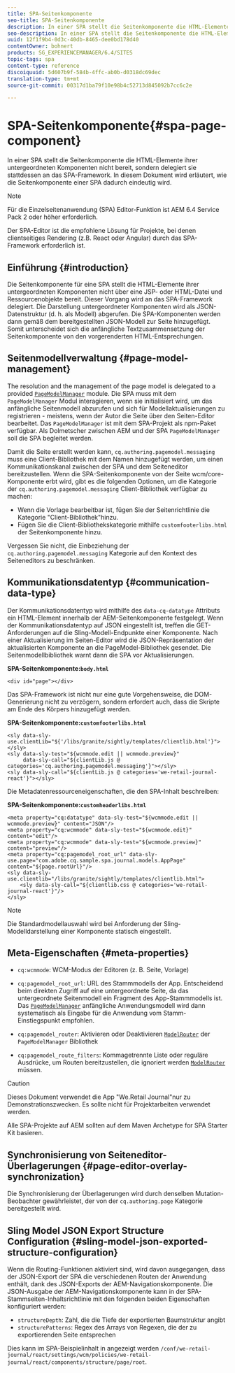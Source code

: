 ```yaml
---
title: SPA-Seitenkomponente
seo-title: SPA-Seitenkomponente
description: In einer SPA stellt die Seitenkomponente die HTML-Elemente ihrer untergeordneten Komponenten nicht bereit, sondern delegiert sie stattdessen an das SPA-Framework. In diesem Dokument wird erläutert, wie die Seitenkomponente einer SPA dadurch eindeutig wird.
seo-description: In einer SPA stellt die Seitenkomponente die HTML-Elemente ihrer untergeordneten Komponenten nicht bereit, sondern delegiert sie stattdessen an das SPA-Framework. In diesem Dokument wird erläutert, wie die Seitenkomponente einer SPA dadurch eindeutig wird.
uuid: 12f1f9b4-0d3c-40db-8465-dee0bd178d40
contentOwner: bohnert
products: SG_EXPERIENCEMANAGER/6.4/SITES
topic-tags: spa
content-type: reference
discoiquuid: 5d607b9f-584b-4ffc-ab0b-d0318dc69dec
translation-type: tm+mt
source-git-commit: 00317d1ba79f10e98b4c52713d845092b7cc6c2e

---
```



# SPA-Seitenkomponente{#spa-page-component}

In einer SPA stellt die Seitenkomponente die HTML-Elemente ihrer untergeordneten Komponenten nicht bereit, sondern delegiert sie stattdessen an das SPA-Framework. In diesem Dokument wird erläutert, wie die Seitenkomponente einer SPA dadurch eindeutig wird.

>[!NOTE]
>
>Für die Einzelseitenanwendung (SPA) Editor-Funktion ist AEM 6.4 Service Pack 2 oder höher erforderlich.
>
>Der SPA-Editor ist die empfohlene Lösung für Projekte, bei denen clientseitiges Rendering (z.B. React oder Angular) durch das SPA-Framework erforderlich ist.

## Einführung {#introduction}

Die Seitenkomponente für eine SPA stellt die HTML-Elemente ihrer untergeordneten Komponenten nicht über eine JSP- oder HTML-Datei und Ressourcenobjekte bereit. Dieser Vorgang wird an das SPA-Framework delegiert. Die Darstellung untergeordneter Komponenten wird als JSON-Datenstruktur (d. h. als Modell) abgerufen. Die SPA-Komponenten werden dann gemäß dem bereitgestellten JSON-Modell zur Seite hinzugefügt. Somit unterscheidet sich die anfängliche Textzusammensetzung der Seitenkomponente von den vorgerenderten HTML-Entsprechungen.

## Seitenmodellverwaltung {#page-model-management}

The resolution and the management of the page model is delegated to a provided [ `PageModelManager`](/help/sites-developing/spa-blueprint.md#pagemodelmanager) module. Die SPA muss mit dem `PageModelManager` Modul interagieren, wenn sie initialisiert wird, um das anfängliche Seitenmodell abzurufen und sich für Modellaktualisierungen zu registrieren - meistens, wenn der Autor die Seite über den Seiten-Editor bearbeitet. Das `PageModelManager` ist mit dem SPA-Projekt als npm-Paket verfügbar. Als Dolmetscher zwischen AEM und der SPA `PageModelManager` soll die SPA begleitet werden.

Damit die Seite erstellt werden kann, `cq.authoring.pagemodel.messaging` muss eine Client-Bibliothek mit dem Namen hinzugefügt werden, um einen Kommunikationskanal zwischen der SPA und dem Seiteneditor bereitzustellen. Wenn die SPA-Seitenkomponente von der Seite wcm/core-Komponente erbt wird, gibt es die folgenden Optionen, um die Kategorie der `cq.authoring.pagemodel.messaging` Client-Bibliothek verfügbar zu machen:

* Wenn die Vorlage bearbeitbar ist, fügen Sie der Seitenrichtlinie die Kategorie &quot;Client-Bibliothek&quot;hinzu.
* Fügen Sie die Client-Bibliothekskategorie mithilfe `customfooterlibs.html` der Seitenkomponente hinzu.

Vergessen Sie nicht, die Einbeziehung der `cq.authoring.pagemodel.messaging` Kategorie auf den Kontext des Seiteneditors zu beschränken.

## Kommunikationsdatentyp {#communication-data-type}

Der Kommunikationsdatentyp wird mithilfe des `data-cq-datatype` Attributs ein HTML-Element innerhalb der AEM-Seitenkomponente festgelegt. Wenn der Kommunikationsdatentyp auf JSON eingestellt ist, treffen die GET-Anforderungen auf die Sling-Modell-Endpunkte einer Komponente. Nach einer Aktualisierung im Seiten-Editor wird die JSON-Repräsentation der aktualisierten Komponente an die PageModel-Bibliothek gesendet. Die Seitenmodellbibliothek warnt dann die SPA vor Aktualisierungen.

**SPA-Seitenkomponente:`body.html`**

```
<div id="page"></div>
```

Das SPA-Framework ist nicht nur eine gute Vorgehensweise, die DOM-Generierung nicht zu verzögern, sondern erfordert auch, dass die Skripte am Ende des Körpers hinzugefügt werden.

**SPA-Seitenkomponente:`customfooterlibs.html`**

```
<sly data-sly-use.clientLib="${'/libs/granite/sightly/templates/clientlib.html'}"></sly>
<sly data-sly-test="${wcmmode.edit || wcmmode.preview}"
     data-sly-call="${clientLib.js @ categories='cq.authoring.pagemodel.messaging'}"></sly>
<sly data-sly-call="${clientLib.js @ categories='we-retail-journal-react'}"></sly>
```

Die Metadatenressourceneigenschaften, die den SPA-Inhalt beschreiben:

**SPA-Seitenkomponente:`customheaderlibs.html`**

```
<meta property="cq:datatype" data-sly-test="${wcmmode.edit || wcmmode.preview}" content="JSON"/>
<meta property="cq:wcmmode" data-sly-test="${wcmmode.edit}" content="edit"/>
<meta property="cq:wcmmode" data-sly-test="${wcmmode.preview}" content="preview"/>
<meta property="cq:pagemodel_root_url" data-sly-use.page="com.adobe.cq.sample.spa.journal.models.AppPage" content="${page.rootUrl}"/>
<sly data-sly-use.clientlib="/libs/granite/sightly/templates/clientlib.html">
    <sly data-sly-call="${clientlib.css @ categories='we-retail-journal-react'}"/>
</sly>
```

>[!NOTE]
>
>Die Standardmodellauswahl wird bei Anforderung der Sling-Modelldarstellung einer Komponente statisch eingestellt.

## Meta-Eigenschaften {#meta-properties}

* `cq:wcmmode`: WCM-Modus der Editoren (z. B. Seite, Vorlage)
* `cq:pagemodel_root_url`: URL des Stammmodells der App. Entscheidend beim direkten Zugriff auf eine untergeordnete Seite, da das untergeordnete Seitenmodell ein Fragment des App-Stammmodells ist. Das [`PageModelManager`](/help/sites-developing/spa-page-component.md) anfängliche Anwendungsmodell wird dann systematisch als Eingabe für die Anwendung vom Stamm-Einstiegspunkt empfohlen.

* `cq:pagemodel_router`: Aktivieren oder Deaktivieren [`ModelRouter`](/help/sites-developing/spa-routing.md) der `PageModelManager` Bibliothek

* `cq:pagemodel_route_filters`: Kommagetrennte Liste oder reguläre Ausdrücke, um Routen bereitzustellen, die ignoriert werden [`ModelRouter`](/help/sites-developing/spa-routing.md) müssen.

>[!CAUTION]
>
>Dieses Dokument verwendet die App &quot;We.Retail Journal&quot;nur zu Demonstrationszwecken. Es sollte nicht für Projektarbeiten verwendet werden.
>
>Alle SPA-Projekte auf AEM sollten auf dem Maven Archetype for SPA Starter Kit basieren.

## Synchronisierung von Seiteneditor-Überlagerungen {#page-editor-overlay-synchronization}

Die Synchronisierung der Überlagerungen wird durch denselben Mutation-Beobachter gewährleistet, der von der `cq.authoring.page` Kategorie bereitgestellt wird.

## Sling Model JSON Export Structure Configuration {#sling-model-json-exported-structure-configuration}

Wenn die Routing-Funktionen aktiviert sind, wird davon ausgegangen, dass der JSON-Export der SPA die verschiedenen Routen der Anwendung enthält, dank des JSON-Exports der AEM-Navigationskomponente. Die JSON-Ausgabe der AEM-Navigationskomponente kann in der SPA-Stammseiten-Inhaltsrichtlinie mit den folgenden beiden Eigenschaften konfiguriert werden:

* `structureDepth`: Zahl, die die Tiefe der exportierten Baumstruktur angibt
* `structurePatterns`: Regex des Arrays von Regexen, die der zu exportierenden Seite entsprechen

Dies kann im SPA-Beispielinhalt in angezeigt werden `/conf/we-retail-journal/react/settings/wcm/policies/we-retail-journal/react/components/structure/page/root`.